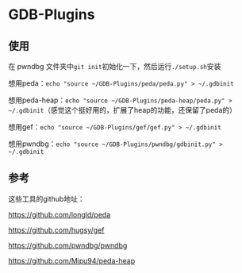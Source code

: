# GDB-Plugins
## 使用
在 pwndbg 文件夹中`git init`初始化一下，然后运行`./setup.sh`安装

想用peda：`echo "source ~/GDB-Plugins/peda/peda.py" > ~/.gdbinit`

想用peda-heap：`echo "source ~/GDB-Plugins/peda-heap/peda.py" > ~/.gdbinit`（感觉这个挺好用的，扩展了heap的功能，还保留了peda的）

想用gef：`echo "source ~/GDB-Plugins/gef/gef.py" > ~/.gdbinit`

想用pwndbg：`echo "source ~/GDB-Plugins/pwndbg/gdbinit.py" > ~/.gdbinit`
## 参考
这些工具的github地址：

https://github.com/longld/peda

https://github.com/hugsy/gef

https://github.com/pwndbg/pwndbg

https://github.com/Mipu94/peda-heap
